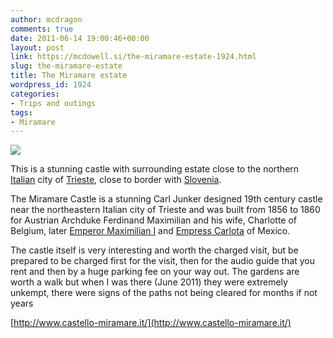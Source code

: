 ```yaml
---
author: mcdragon
comments: true
date: 2011-06-14 19:00:46+00:00
layout: post
link: https://mcdowell.si/the-miramare-estate-1924.html
slug: the-miramare-estate
title: The Miramare estate
wordpress_id: 1924
categories:
- Trips and outings
tags:
- Miramare
---
```


[![](https://mcdowell.si/wp-content/uploads/2011/06/miramare-1.jpg)](https://mcdowell.si/wp-content/uploads/2011/06/miramare.jpg)

This is a stunning castle with surrounding estate close to the northern [Italian](http://en.wikipedia.org/wiki/Italy) city of [Trieste](http://en.wikipedia.org/wiki/Trieste), close to border with [Slovenia](http://en.wikipedia.org/wiki/Slovenia).

The Miramare Castle is a stunning Carl Junker designed 19th century castle near the northeastern Italian city of Trieste and was built from 1856 to 1860 for Austrian Archduke Ferdinand Maximilian and his wife, Charlotte of Belgium, later [Emperor Maximilian I](http://en.wikipedia.org/wiki/Maximilian_I_of_Mexico) and [Empress Carlota](http://en.wikipedia.org/wiki/Charlotte_of_Belgium) of Mexico.

The castle itself is very interesting and worth the charged visit, but be prepared to be charged first for the visit, then for the audio guide that you rent and then by a huge parking fee on your way out. The gardens are worth a walk but when I was there (June 2011) they were extremely unkempt, there were signs of the paths not being cleared for months if not years

[http://www.castello-miramare.it/](http://www.castello-miramare.it/)
